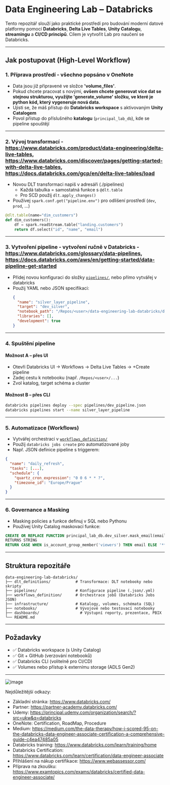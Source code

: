 # Data Engineering Lab – Databricks

Tento repozitář slouží jako praktické prostředí pro budování moderní datové platformy pomocí **Databricks**, **Delta Live Tables**, **Unity Catalogu**, **streamingu** a **CI/CD principů**. Cílem je vytvořit Lab pro naučení se Databricks.

---

## Jak postupovat (High-Level Workflow)

### 1. Příprava prostředí - všechno popsáno v OneNote
- Data jsou již připravené ve složce **'volume_files'**.
- Pokud chcete pracovat s novými, **ovšem chcete generovat více dat se stejnou strukturou, využijte 'generate_volume' složku, ve které je python kód, který vygeneruje nová data.**
- Ujisti se, že máš přístup do **Databricks workspace** s aktivovaným **Unity Catalogem**
- Povol přístup do příslušného **katalogu** (`principal_lab_db`), kde se pipeline spouštějí
---

### 2. Vývoj transformací - https://www.databricks.com/product/data-engineering/delta-live-tables, https://www.databricks.com/discover/pages/getting-started-with-delta-live-tables, https://docs.databricks.com/gcp/en/delta-live-tables/load
- Novou DLT transformaci napiš v adresáři (./pipelines)
  - Každá tabulka = samostatná funkce s `@dlt.table`
  - Pro SCD použij `dlt.apply_changes()`
- Používej `spark.conf.get("pipeline.env")` pro odlišení prostředí (`dev`, `prod`, ...)

```python
@dlt.table(name="dim_customers")
def dim_customers():
    df = spark.readStream.table("landing.customers")
    return df.select("id", "name", "email")
```

---

### 3. Vytvoření pipeline - vytvoření ručně v Databricks - https://www.databricks.com/glossary/data-pipelines, https://docs.databricks.com/aws/en/getting-started/data-pipeline-get-started
- Přidej novou konfiguraci do složky [`pipelines/`](./pipelines), nebo přímo vytvářej v databricks
- Použij YAML nebo JSON specifikaci:
  ```json
  {
    "name": "silver_layer_pipeline",
    "target": "dev_silver",
    "notebook_path": "/Repos/<user>/data-engineering-lab-databricks/dlt_definitions/silver_layer",
    "libraries": [],
    "development": true
  }
  ```

---

### 4. Spuštění pipeline

#### Možnost A – přes UI
- Otevři Databricks UI → Workflows → Delta Live Tables → +Create pipeline
- Zadej cestu k notebooku (např. `/Repos/<user>/...`)
- Zvol katalog, target schéma a cluster

#### Možnost B – přes CLI
```bash
databricks pipelines deploy --spec pipelines/dev_pipeline.json
databricks pipelines start --name silver_layer_pipeline
```

---

### 5. Automatizace (Workflows)
- Vytvářej orchestraci v [`workflows_definition/`](./workflows_definition)
- Použij `databricks jobs create` pro automatizované joby
- Např. JSON definice pipeline s triggerem:

```json
{
  "name": "daily_refresh",
  "tasks": [...],
  "schedule": {
    "quartz_cron_expression": "0 0 6 * * ?",
    "timezone_id": "Europe/Prague"
  }
}
```

---

### 6. Governance a Masking
- Masking policies a funkce definuj v SQL nebo Pythonu
- Používej Unity Catalog maskovací funkce:
```sql
CREATE OR REPLACE FUNCTION principal_lab_db.dev_silver.mask_email(email STRING)
RETURNS STRING
RETURN CASE WHEN is_account_group_member('viewers') THEN email ELSE '***' END;
```

---

## Struktura repozitáře

```
data-engineering-lab-databricks/
├── dlt_definitions/           # Transformace: DLT notebooky nebo skripty
├── pipelines/                 # Konfigurace pipeline (.json/.yml)
├── workflows_definition/      # Orchestrace jobů (Databricks Jobs JSON)
├── infrastructure/            # Katalogy, volumes, schémata (SQL)
├── notebooks/                 # Vývojové nebo testovací notebooky
├── dashboards/                  # Výstupní reporty, prezentace, PBIX
└── README.md
```

---

## Požadavky

- ✅ Databricks workspace (s Unity Catalog)
- ✅ Git + GitHub (verzování notebooků)
- ✅ Databricks CLI (volitelně pro CI/CD)
- ✅ Volumes nebo přístup k externímu storage (ADLS Gen2)

---

![image](https://github.com/user-attachments/assets/1c18a3d4-0376-42c5-a581-a60863c7c648)

Nejdůležitější odkazy:
- Základní stránka: https://www.databricks.com/
- Partner: https://partner-academy.databricks.com/
- Udemy: https://principal.udemy.com/organization/search/?src=ukw&q=databricks
- OneNote: Certification, RoadMap, Procedure
- Medium: https://medium.com/the-data-therapy/how-i-scored-95-on-the-databricks-data-engineer-associate-certification-a-comprehensive-guide-c4ea47485a05
- Databricks training: https://www.databricks.com/learn/training/home
- Databricks Certification: https://www.databricks.com/learn/certification/data-engineer-associate
- Přihlášení na nákup certifikace: https://www.webassessor.com/
- Příprava na zkoušku: https://www.examtopics.com/exams/databricks/certified-data-engineer-associate/

